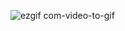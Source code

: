 ![ezgif com-video-to-gif](https://user-images.githubusercontent.com/43073565/91891737-64216f00-ec46-11ea-9dfb-cc8fc7587b91.gif)
